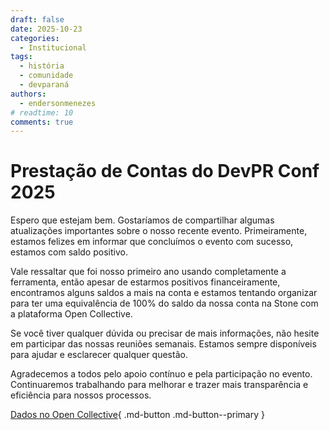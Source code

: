 ```yaml
---
draft: false 
date: 2025-10-23
categories:
  - Institucional
tags:
  - história
  - comunidade
  - devparaná
authors:
  - endersonmenezes
# readtime: 10
comments: true
---
```


# Prestação de Contas do DevPR Conf 2025

Espero que estejam bem. Gostaríamos de compartilhar algumas atualizações importantes sobre o nosso recente evento. Primeiramente, estamos felizes em informar que concluímos o evento com sucesso, estamos com saldo positivo.

<!-- more -->

Vale ressaltar que foi nosso primeiro ano usando completamente a ferramenta, então apesar de estarmos positivos financeiramente, encontramos alguns saldos a mais na conta e estamos tentando organizar para ter uma equivalência de 100% do saldo da nossa conta na Stone com a plataforma Open Collective.

Se você tiver qualquer dúvida ou precisar de mais informações, não hesite em participar das nossas reuniões semanais. Estamos sempre disponíveis para ajudar e esclarecer qualquer questão.

Agradecemos a todos pelo apoio contínuo e pela participação no evento. Continuaremos trabalhando para melhorar e trazer mais transparência e eficiência para nossos processos.

[Dados no Open Collective](https://opencollective.com/dashboard/codaqui/updates/zzaxon79-3jy8gpl3-kojpbrkd-emwl5v04){ .md-button .md-button--primary }